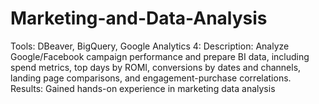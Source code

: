 # Marketing-and-Data-Analysis
Tools: DBeaver, BigQuery, Google Analytics 4: Description: Analyze Google/Facebook campaign performance and prepare BI data, including spend metrics, top days by ROMI, conversions by dates and channels, landing page comparisons, and engagement-purchase correlations. Results: Gained hands-on experience in marketing data analysis
